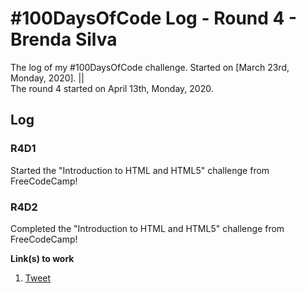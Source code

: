 # #100DaysOfCode Log - Round 4 - Brenda Silva

The log of my #100DaysOfCode challenge. Started on [March 23rd, Monday, 2020]. ||  
The round 4 started on April 13th, Monday, 2020.

## Log

### R4D1
Started the "Introduction to HTML and HTML5" challenge from FreeCodeCamp!

### R4D2
Completed the "Introduction to HTML and HTML5" challenge from FreeCodeCamp!


**Link(s) to work**
1. [Tweet](https://twitter.com/suckithoney_/status/1250136429293907971?s=20)

